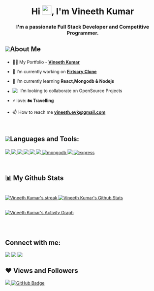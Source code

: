 <h1 align="center">Hi <img src="https://raw.githubusercontent.com/MartinHeinz/MartinHeinz/master/wave.gif" width="30px">, I'm Vineeth Kumar</h1>
<h3 align="center">I'm a passionate Full Stack Developer and Competitive Programmer.</h3>

## <p style="display:flex; align-items: center"> <img src="https://img.icons8.com/color/48/000000/user-male-circle--v2.png"/> About Me </p> 

- 👨‍💻 My Portfolio - **[Vineeth Kumar](https://portfolio-vineethevk.vercel.app/)**

- 🔭 I’m currently working on **[Firtscry Clone](https://github.com/unnati1004/firstcry)**

- 🌱 I’m currently learning **React,Mongodb & Nodejs**


- <p style="display:flex; align-items: center;"> <img src="https://img.icons8.com/color/18/000000/teamwork--v2.png" style="margin-right: 10px"/> I’m looking to collaborate on OpenSource Projects </p> 

- ⚡ love: **🏍️ Travelling**

- 📫 How to reach me **vineeth.evk@gmail.com**

<br/>

<!--Languages and Tools:-->

## <p style="display:flex; align-items: center;"> <img src="https://img.icons8.com/color/48/000000/source-code.png"/> Languages and Tools:</p> 

<p align="left"> 
    <a href="https://developer.mozilla.org/en-US/docs/Web/JavaScript" target="_blank"> <img src="https://img.shields.io/badge/JavaScript-323330?style=for-the-badge&logo=javascript&logoColor=F7DF1E"/> </a> 
    <a href="https://www.w3.org/html/" target="_blank"> <img src="https://img.shields.io/badge/HTML5-E34F26?style=for-the-badge&logo=html5&logoColor=white"/> </a> 
    <a href="https://www.w3schools.com/css/" target="_blank"> <img src="https://img.shields.io/badge/CSS3-1572B6?style=for-the-badge&logo=css3&logoColor=white"/> </a> 
    <a href="https://nodejs.org" target="_blank"> <img src="https://img.shields.io/badge/Node.js-339933?style=for-the-badge&logo=nodedotjs&logoColor=white"/> </a> 
    <a href="https://reactjs.org/" target="_blank"> <img src="https://img.shields.io/badge/React-20232A?style=for-the-badge&logo=react&logoColor=61DAFB"/> </a>
    <a href="https://redux.js.org/" target="_blank"> <img src="https://img.shields.io/badge/Redux-593D88?style=for-the-badge&logo=redux&logoColor=white"/> </a>
    <a href="https://www.mongodb.com/" target="_blank"> <img src="https://img.shields.io/badge/MongoDB-4EA94B?style=for-the-badge&logo=mongodb&logoColor=white" alt="mongodb"/> </a> 
    <a href="https://git-scm.com/" target="_blank"> <img src="https://img.shields.io/badge/Git-F05032?style=for-the-badge&logo=git&logoColor=white"/> </a> 
    <a href="https://expressjs.com" target="_blank"> <img src="https://img.shields.io/badge/Express.js-000000?style=for-the-badge&logo=express&logoColor=white" alt="express" /> </a>
<!--     <a href="https://nextjs.com" target="_blank"> <img src="https://img.shields.io/badge/next.js-000000?style=for-the-badge&logo=nextdotjs&logoColor=white" alt="nextjs"/> </a> -->
</p>

<br/>



## 📊 My Github Stats

  <br/>
    <a href="https://github.com/vineethevk/github-readme-streak-stats">
        <img title="🔥 Get streak stats for your profile at git.io/streak-stats" alt="Vineeth Kumar's streak" src="https://github-readme-streak-stats.herokuapp.com/?user=vineethevk&theme=black-ice&hide_border=true&stroke=0000&background=060A0CD0"/>
    </a>
    <a href="https://github.com/vineethevk/github-readme-stats"><img alt="Vineeth Kumar's Github Stats" src="https://github-readme-stats.vercel.app/api?username=vineethevk&show_icons=true&count_private=true&theme=react&hide_border=true&bg_color=0D1117" /></a>
    
    
<!--   <a href="https://github.com/vineethevk/github-readme-stats"><img alt="Vineeth Kumar's Top Languages" src="https://github-readme-stats.vercel.app/api/top-langs/?username=vineethevk&langs_count=8&count_private=true&layout=compact&theme=react&hide_border=true&bg_color=0D1117" /></a>
  <br/>
  <b>Note:</b> Top languages is only a metric of the languages my public code consists of and doesn't reflect experience or skill level. -->


<br/>
<br/>

<a href="https://github.com/vineethevk/github-readme-activity-graph"><img alt="Vineeth Kumar's Activity Graph" src="https://activity-graph.herokuapp.com/graph?username=vineethevk&bg_color=0D1117&color=5BCDEC&line=5BCDEC&point=FFFFFF&hide_border=true" /></a>

<br/>
<br/>

## Connect with me:
<p align="left">

<a href = "https://www.linkedin.com/in/vineethevk/"><img src="https://img.icons8.com/fluent/48/000000/linkedin.png"/></a>
<a href = "https://twitter.com/vineeth_evk"><img src="https://img.icons8.com/fluent/48/000000/twitter.png"/></a>
<a href = "https://www.instagram.com/vineeth_evk/"><img src="https://img.icons8.com/fluent/48/000000/instagram-new.png"/></a>

</p>

## ❤ Views and Followers
<a href="https://github.com/vineethevk/github-profile-views-counter">
    <img src="https://komarev.com/ghpvc/?username=vineethevk">
</a>
<a href="https://github.com/vineethevk?tab=followers"><img src="https://img.shields.io/github/followers/vineethevk?label=Followers&style=social" alt="GitHub Badge"></a>


<!--
**vineethevk/vineethevk** is a ✨ _special_ ✨ repository because its `README.md` (this file) appears on your GitHub profile.

Here are some ideas to get you started:

- 🔭 I’m currently working on ...
- 🌱 I’m currently learning ...
- 👯 I’m looking to collaborate on ...
- 🤔 I’m looking for help with ...
- 💬 Ask me about ...
- 📫 How to reach me: ...
- 😄 Pronouns: ...
- ⚡ Fun fact: ...
-->
